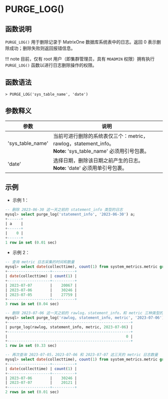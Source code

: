 # **PURGE_LOG()**

## **函数说明**

`PURGE_LOG()` 用于删除记录于 MatrixOne 数据库系统表中的日志。返回 0 表示删除成功；删除失败则返回报错信息。

!!! note
    目前，仅有 root 用户（即集群管理员，具有 `MOADMIN` 权限）拥有执行 `PURGE_LOG()` 函数以进行日志删除操作的权限。

## **函数语法**

```
> PURGE_LOG('sys_table_name', 'date')
```

## **参数释义**

|  参数  | 说明 |
|  ----  | ----  |
| 'sys_table_name' | 当前可进行删除的系统表仅三个：metric，rawlog，statement_info。<br> __Note:__ 'sys_table_name' 必须用引号包裹。|
| 'date'  | 选择日期，删除该日期之前产生的日志。<br> __Note:__ 'date' 必须用单引号包裹。|

## **示例**

- 示例 1：

```sql
-- 删除 2023-06-30 这一天之前的 statement_info 类型的日志
mysql> select purge_log('statement_info', '2023-06-30') a;
+------+
| a    |
+------+
|    0 |
+------+
1 row in set (0.01 sec)
```

- 示例 2：

```sql
-- 查询 metric 日志采集的时间和数量
mysql> select date(collecttime), count(1) from system_metrics.metric group by date(collecttime);
+-------------------+----------+
| date(collecttime) | count(1) |
+-------------------+----------+
| 2023-07-07        |    20067 |
| 2023-07-06        |    30246 |
| 2023-07-05        |    27759 |
+-------------------+----------+
3 rows in set (0.04 sec)

-- 删除 2023-07-06 这一天之前的 rawlog，statement_info，和 metric 三种类型的日志
mysql> select purge_log('rawlog, statement_info, metric', '2023-07-06');
+-------------------------------------------------------+
| purge_log(rawlog, statement_info, metric, 2023-07-06) |
+-------------------------------------------------------+
|                                                     0 |
+-------------------------------------------------------+
1 row in set (0.33 sec)

-- 再次查询 2023-07-05，2023-07-06 和 2023-07-07 这三天的 metric 日志数量
mysql> select date(collecttime), count(1) from system_metrics.metric group by date(collecttime);
+-------------------+----------+
| date(collecttime) | count(1) |
+-------------------+----------+
| 2023-07-06        |    30246 |
| 2023-07-07        |    20121 |
+-------------------+----------+
2 rows in set (0.01 sec)
```

